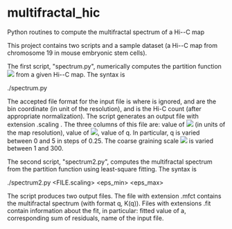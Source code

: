 # multifractal_hic
Python routines to compute the multifractal spectrum of a Hi--C map

This project contains two scripts and a sample dataset (a Hi--C map from chromosome 19 in mouse embryonic stem cells).

The first script, "spectrum.py", numerically computes the partition function <img src="https://render.githubusercontent.com/render/math?math=Z(q,\epsilon)"> from a given Hi--C map. The syntax is

./spectrum.py <FILE>

The accepted file format for the input file is
<name> <x> <y> <count>
where <name> is ignored, <x> and <y> are the bin coordinate (in unit of the resolution), and <count> is the Hi-C count (after appropriate normalization).  The script generates an output file with extension .scaling . The three columns of this file are: value of <img src="https://render.githubusercontent.com/render/math?math=\epsilon"> (in units of the map resolution), value of <img src="https://render.githubusercontent.com/render/math?math=Z(q,\epsilon)">, value of q. In particular, q is varied between 0 and 5 in steps of 0.25. The coarse graining scale <img src="https://render.githubusercontent.com/render/math?math=\epsilon"> is varied between 1 and 300. 
  
The second script, "spectrum2.py", computes the multifractal spectrum from the partition function using least-square fitting. The syntax is

./spectrum2.py <FILE.scaling> <eps_min> <eps_max>

The script produces two output files. The file with extension .mfct contains the multifractal spectrum (with format q, K(q)). Files with extensions .fit contain information about the fit, in particular: fitted value of a, corresponding sum of residuals, name of the input file.

  
  
  
